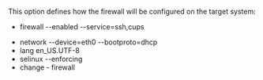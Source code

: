 This option defines how the firewall will be configured on the target system:
+ firewall --enabled --service=ssh,cups
* network --device=eth0 --bootproto=dhcp
* lang en_US.UTF-8
* selinux --enforcing
* change - firewall
